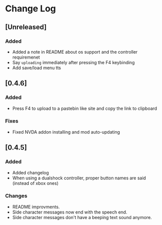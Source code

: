 # Change Log

## [Unreleased]
### Added
- Added a note in README about os support and the controller requiremenet
- Say `uploading` immediately after pressing the F4 keybinding
- Add save/load menu tts
 
## [0.4.6]
### Added
- Press F4 to upload to a pastebin like site and copy the link to clipboard

### Fixes
- Fixed NVDA addon installing and mod auto-updating

## [0.4.5]
### Added
- Added changelog
- When using a dualshock controller, proper button names are said (instead of xbox ones)

### Changes
- README improvments.
- Side character messages now end with the speech end.
- Side character messages don't have a beeping text sound anymore.
